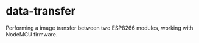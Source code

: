 # data-transfer

Performing a image transfer between two ESP8266 modules, working with NodeMCU firmware.
